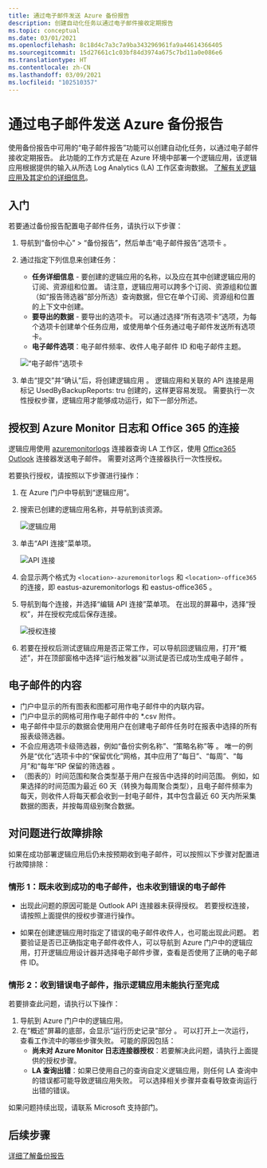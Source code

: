 ```yaml
---
title: 通过电子邮件发送 Azure 备份报告
description: 创建自动化任务以通过电子邮件接收定期报告
ms.topic: conceptual
ms.date: 03/01/2021
ms.openlocfilehash: 8c18d4c7a3c7a9ba343296961fa9a44614366405
ms.sourcegitcommit: 15d27661c1c03bf84d3974a675c7bd11a0e086e6
ms.translationtype: HT
ms.contentlocale: zh-CN
ms.lasthandoff: 03/09/2021
ms.locfileid: "102510357"
---
```

# <a name="email-azure-backup-reports"></a>通过电子邮件发送 Azure 备份报告

使用备份报告中可用的“电子邮件报告”功能可以创建自动化任务，以通过电子邮件接收定期报告。 此功能的工作方式是在 Azure 环境中部署一个逻辑应用，该逻辑应用根据提供的输入从所选 Log Analytics (LA) 工作区查询数据。 [了解有关逻辑应用及其定价的详细信息](https://azure.microsoft.com/pricing/details/logic-apps/)。

## <a name="getting-started"></a>入门

若要通过备份报告配置电子邮件任务，请执行以下步骤：

1.  导航到“备份中心” > “备份报告”，然后单击“电子邮件报告”选项卡  。
2.  通过指定下列信息来创建任务：
    * **任务详细信息** - 要创建的逻辑应用的名称，以及应在其中创建逻辑应用的订阅、资源组和位置。 请注意，逻辑应用可以跨多个订阅、资源组和位置（如“报告筛选器”部分所选）查询数据，但它在单个订阅、资源组和位置的上下文中创建。
    * **要导出的数据** - 要导出的选项卡。 可以通过选择“所有选项卡”选项，为每个选项卡创建单个任务应用，或使用单个任务通过电子邮件发送所有选项卡。
    * **电子邮件选项**：电子邮件频率、收件人电子邮件 ID 和电子邮件主题。

    ![“电子邮件”选项卡](./media/backup-azure-configure-backup-reports/email-tab.png)

3.  单击“提交”并“确认”后，将创建逻辑应用 。 逻辑应用和关联的 API 连接是用标记 UsedByBackupReports: tru 创建的，这样更容易发现。 需要执行一次性授权步骤，逻辑应用才能够成功运行，如下一部分所述。

## <a name="authorize-connections-to-azure-monitor-logs-and-office-365"></a>授权到 Azure Monitor 日志和 Office 365 的连接

逻辑应用使用 [azuremonitorlogs](https://docs.microsoft.com/connectors/azuremonitorlogs/) 连接器查询 LA 工作区，使用 [Office365 Outlook](https://docs.microsoft.com/connectors/office365connector/) 连接器发送电子邮件。 需要对这两个连接器执行一次性授权。 
 
若要执行授权，请按照以下步骤进行操作：

1.  在 Azure 门户中导航到“逻辑应用”。
2.  搜索已创建的逻辑应用名称，并导航到该资源。

    ![逻辑应用](./media/backup-azure-configure-backup-reports/logic-apps.png)

3.  单击“API 连接”菜单项。

    ![API 连接](./media/backup-azure-configure-backup-reports/api-connections.png)

4.  会显示两个格式为 `<location>-azuremonitorlogs` 和 `<location>-office365` 的连接，即 eastus-azuremonitorlogs 和 eastus-office365 。
5.  导航到每个连接，并选择“编辑 API 连接”菜单项。 在出现的屏幕中，选择“授权”，并在授权完成后保存连接。

    ![授权连接](./media/backup-azure-configure-backup-reports/authorize-connections.png)

6.  若要在授权后测试逻辑应用是否正常工作，可以导航回逻辑应用，打开“概述”，并在顶部窗格中选择“运行触发器”以测试是否已成功生成电子邮件 。

## <a name="contents-of-the-email"></a>电子邮件的内容

* 门户中显示的所有图表和图都可用作电子邮件中的内联内容。
* 门户中显示的网格可用作电子邮件中的 *.csv 附件。
* 电子邮件中显示的数据会使用用户在创建电子邮件任务时在报表中选择的所有报表级筛选器。
* 不会应用选项卡级筛选器，例如“备份实例名称”、“策略名称”等 。 唯一的例外是“优化”选项卡中的“保留优化”网格，其中应用了“每日”、“每周”、“每月”和“每年”RP 保留的筛选器     。
* （图表的）时间范围和聚合类型基于用户在报告中选择的时间范围。 例如，如果选择的时间范围为最近 60 天（转换为每周聚合类型），且电子邮件频率为每天，则收件人将每天都会收到一封电子邮件，其中包含最近 60 天内所采集数据的图表，并按每周级别聚合数据。

## <a name="troubleshooting-issues"></a>对问题进行故障排除

如果在成功部署逻辑应用后仍未按预期收到电子邮件，可以按照以下步骤对配置进行故障排除：

### <a name="scenario-1-receiving-neither-a-successful-email-nor-an-error-email"></a>情形 1：既未收到成功的电子邮件，也未收到错误的电子邮件

* 出现此问题的原因可能是 Outlook API 连接器未获得授权。 若要授权连接，请按照上面提供的授权步骤进行操作。

* 如果在创建逻辑应用时指定了错误的电子邮件收件人，也可能出现此问题。 若要验证是否已正确指定电子邮件收件人，可以导航到 Azure 门户中的逻辑应用，打开逻辑应用设计器并选择电子邮件步骤，查看是否使用了正确的电子邮件 ID。

### <a name="scenario-2-receiving-an-error-email-that-says-that-the-logic-app-failed-to-execute-to-completion"></a>情形 2：收到错误电子邮件，指示逻辑应用未能执行至完成

若要排查此问题，请执行以下操作：
1.  导航到 Azure 门户中的逻辑应用。
2.  在“概述”屏幕的底部，会显示“运行历史记录”部分 。 可以打开上一次运行，查看工作流中的哪些步骤失败。 可能的原因包括：
    * **尚未对 Azure Monitor 日志连接器授权**：若要解决此问题，请执行上面提供的授权步骤。
    * **LA 查询出错**：如果已使用自己的查询自定义逻辑应用，则任何 LA 查询中的错误都可能导致逻辑应用失败。 可以选择相关步骤并查看导致查询运行出错的错误。

如果问题持续出现，请联系 Microsoft 支持部门。

## <a name="next-steps"></a>后续步骤
[详细了解备份报告](https://docs.microsoft.com/azure/backup/configure-reports)
